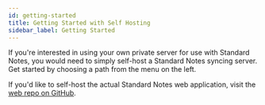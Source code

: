 ```yaml
---
id: getting-started
title: Getting Started with Self Hosting
sidebar_label: Getting Started
---
```


If you're interested in using your own private server for use with Standard Notes, you would need to simply self-host a Standard Notes syncing server. Get started by choosing a path from the menu on the left.

If you'd like to self-host the actual Standard Notes web application, visit the [web repo on GitHub](https://github.com/standardnotes/web).
